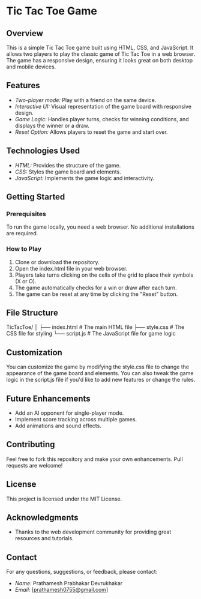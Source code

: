 # Tic Tac Toe Game

## Overview
This is a simple Tic Tac Toe game built using HTML, CSS, and JavaScript. It allows two players to play the classic game of Tic Tac Toe in a web browser. The game has a responsive design, ensuring it looks great on both desktop and mobile devices.

## Features
- *Two-player mode:* Play with a friend on the same device.
- *Interactive UI:* Visual representation of the game board with responsive design.
- *Game Logic:* Handles player turns, checks for winning conditions, and displays the winner or a draw.
- *Reset Option:* Allows players to reset the game and start over.

## Technologies Used
- *HTML:* Provides the structure of the game.
- *CSS:* Styles the game board and elements.
- *JavaScript:* Implements the game logic and interactivity.

## Getting Started

### Prerequisites
To run the game locally, you need a web browser. No additional installations are required.

### How to Play
1. Clone or download the repository.
2. Open the index.html file in your web browser.
3. Players take turns clicking on the cells of the grid to place their symbols (X or O).
4. The game automatically checks for a win or draw after each turn.
5. The game can be reset at any time by clicking the "Reset" button.

## File Structure

TicTacToe/
│
├── index.html        # The main HTML file
├── style.css         # The CSS file for styling
└── script.js         # The JavaScript file for game logic


## Customization
You can customize the game by modifying the style.css file to change the appearance of the game board and elements. You can also tweak the game logic in the script.js file if you'd like to add new features or change the rules.

## Future Enhancements
- Add an AI opponent for single-player mode.
- Implement score tracking across multiple games.
- Add animations and sound effects.

## Contributing
Feel free to fork this repository and make your own enhancements. Pull requests are welcome!

## License
This project is licensed under the MIT License.

## Acknowledgments
- Thanks to the web development community for providing great resources and tutorials.

## Contact
For any questions, suggestions, or feedback, please contact:

- *Name:* Prathamesh Prabhakar Devrukhakar
- *Email:* [prathamesh0755@gmail.com]



